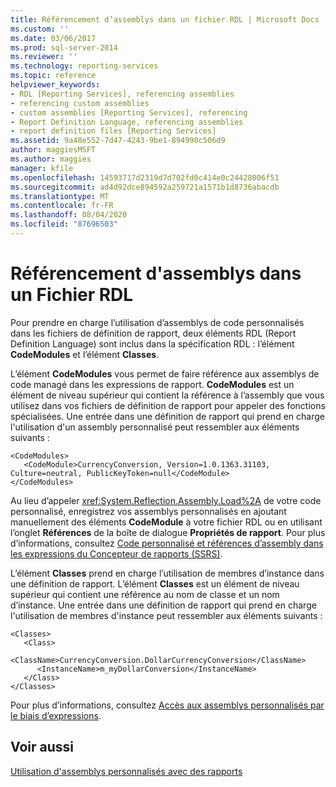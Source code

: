 ```yaml
---
title: Référencement d’assemblys dans un fichier RDL | Microsoft Docs
ms.custom: ''
ms.date: 03/06/2017
ms.prod: sql-server-2014
ms.reviewer: ''
ms.technology: reporting-services
ms.topic: reference
helpviewer_keywords:
- RDL [Reporting Services], referencing assemblies
- referencing custom assemblies
- custom assemblies [Reporting Services], referencing
- Report Definition Language, referencing assemblies
- report definition files [Reporting Services]
ms.assetid: 9a48e552-7d47-4243-9be1-894990c506d9
author: maggiesMSFT
ms.author: maggies
manager: kfile
ms.openlocfilehash: 14593717d2319d7d702fd0c414e0c24428006f51
ms.sourcegitcommit: ad4d92dce894592a259721a1571b1d8736abacdb
ms.translationtype: MT
ms.contentlocale: fr-FR
ms.lasthandoff: 08/04/2020
ms.locfileid: "87696503"
---
```

# <a name="referencing-assemblies-in-an-rdl-file"></a>Référencement d'assemblys dans un Fichier RDL
  Pour prendre en charge l’utilisation d’assemblys de code personnalisés dans les fichiers de définition de rapport, deux éléments RDL (Report Definition Language) sont inclus dans la spécification RDL : l’élément **CodeModules** et l’élément **Classes**.  
  
 L’élément **CodeModules** vous permet de faire référence aux assemblys de code managé dans les expressions de rapport. **CodeModules** est un élément de niveau supérieur qui contient la référence à l’assembly que vous utilisez dans vos fichiers de définition de rapport pour appeler des fonctions spécialisées. Une entrée dans une définition de rapport qui prend en charge l'utilisation d'un assembly personnalisé peut ressembler aux éléments suivants :  
  
```  
<CodeModules>  
   <CodeModule>CurrencyConversion, Version=1.0.1363.31103, Culture=neutral, PublicKeyToken=null</CodeModule>  
</CodeModules>  
```  
  
 Au lieu d’appeler <xref:System.Reflection.Assembly.Load%2A> de votre code personnalisé, enregistrez vos assemblys personnalisés en ajoutant manuellement des éléments **CodeModule** à votre fichier RDL ou en utilisant l’onglet **Références** de la boîte de dialogue **Propriétés de rapport**. Pour plus d’informations, consultez [Code personnalisé et références d’assembly dans les expressions du Concepteur de rapports &#40;SSRS&#41;](../report-design/custom-code-and-assembly-references-in-expressions-in-report-designer-ssrs.md).  
  
 L’élément **Classes** prend en charge l’utilisation de membres d’instance dans une définition de rapport. L’élément **Classes** est un élément de niveau supérieur qui contient une référence au nom de classe et un nom d’instance. Une entrée dans une définition de rapport qui prend en charge l'utilisation de membres d'instance peut ressembler aux éléments suivants :  
  
```  
<Classes>  
   <Class>  
      <ClassName>CurrencyConversion.DollarCurrencyConversion</ClassName>  
      <InstanceName>m_myDollarConversion</InstanceName>  
   </Class>  
</Classes>  
```  
  
 Pour plus d’informations, consultez [Accès aux assemblys personnalisés par le biais d’expressions](accessing-custom-assemblies-through-expressions.md).  
  
## <a name="see-also"></a>Voir aussi  
 [Utilisation d'assemblys personnalisés avec des rapports](using-custom-assemblies-with-reports.md)  
  
  
